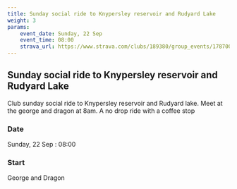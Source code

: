```yaml
---
title: Sunday social ride to Knypersley reservoir and Rudyard Lake
weight: 3
params:
    event_date: Sunday, 22 Sep
    event_time: 08:00
    strava_url: https://www.strava.com/clubs/189380/group_events/1787001
---
```


## Sunday social ride to Knypersley reservoir and Rudyard Lake 

Club sunday social ride to Knypersley reservoir and Rudyard lake. Meet at the george and dragon at 8am. A no drop ride with a coffee stop

### Date

Sunday, 22 Sep : 08:00

### Start

George and Dragon


